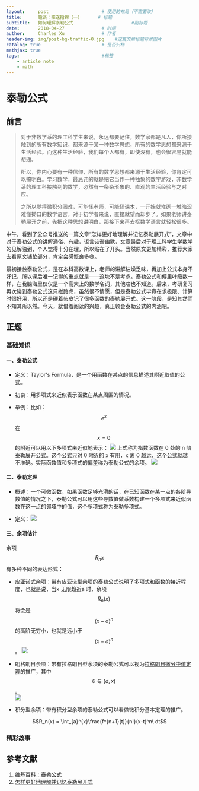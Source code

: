 ```yaml
---
layout:     post                    # 使用的布局（不需要改）
title:      趣谈：推送拾锦（一） 		# 标题 
subtitle:   如何理解泰勒公式					  #副标题
date:       2018-04-27              # 时间
author:     Charles Xu              # 作者
header-img: img/post-bg-traffic-0.jpg    #这篇文章标题背景图片
catalog: true                       # 是否归档
mathjax: true
tags:                               #标签
    - article note
    - math
---
```

<script type="text/x-mathjax-config"> MathJax.Hub.Config({ tex2jax: {inlineMath: [['$$','$$'],['\\(','\\)']]} }); </script> <script type="text/javascript" async src="https://cdn.mathjax.org/mathjax/latest/MathJax.js?config=TeX-MML-AM_CHTML"> </script>

# 泰勒公式
## 前言
> 对于非数学系的理工科学生来说，永远都要记住，数学家都是凡人，你所接触到的所有数学知识，都来源于某一种数学思想，所有的数学思想都来源于生活经验。而这种生活经验，我们每个人都有，即使没有，也会很容易就能想通。
>
> 所以，你内心要有一种信仰，所有的数学思想都来源于生活经验，你肯定可以搞明白。学习数学，最忌讳的就是把它当作一种抽象的数字游戏，非数学系的理工科接触到的数学，必然有一条条形象的、直观的生活经验与之对应。
> 
> 之所以觉得微积分困难，可能怪老师，可能怪课本，一开始就堆砌一堆晦涩难懂拗口的数学语言，对于初学者来说，直接就望而却步了。如果老师讲泰勒展开之前，先把这种思想讲明白，那接下来再去抠数学语言就轻松很多。

中午，看到了公众号推送的一篇文章“怎样更好地理解并记忆泰勒展开式”，文章中对于泰勒公式的讲解通俗、有趣，语言诙谐幽默，文章最后对于理工科学生学数学的见解独到，个人觉得十分在理，所以贴在了开头。当然原文更加精彩，推荐大家去看原文铺垫部分，肯定会感慨良多😄。

最初接触泰勒公式，是在本科高数课上，老师的讲解枯燥乏味，再加上公式本身不好记，所以课后唯一记得的重点就是——这块不是考点。泰勒公式和傅里叶级数一样，在我脑海里仅仅是一个高大上的数学名词，其他啥也不知道。后来，考研复习再次碰到泰勒公式这只拦路虎，虽然很不情愿，但是泰勒公式毕竟在求极限、计算时很好用，所以还是硬着头皮记了很多函数的泰勒展开式。这一阶段，是知其然而不知其所以然。今天，就借着阅读的兴趣，真正领会泰勒公式的内涵吧。

## 正题
### 基础知识
#### 一、泰勒公式
- 定义：Taylor's Formula，是一个用函数在某点的信息描述其附近取值的公式。

- 初衷：用多项式来近似表示函数在某点周围的情况。

- 举例：比如：$$e^x$$ 在 $$x=0$$ 的附近可以用以下多项式来近似地表示：
![](https://ws4.sinaimg.cn/large/006tKfTcgy1fqr6cofqegj30g8038dfo.jpg)
上式称为指数函数在 0 处的 n 阶泰勒展开公式。这个公式只对 0 附近的 x 有用，x 离 0 越远，这个公式就越不准确。实际函数值和多项式的偏差称为泰勒公式的余项。
![](https://ws1.sinaimg.cn/large/006tKfTcgy1fqr6ffh7eej30l803q0sm.jpg)

#### 二、泰勒定理
- 概述：一个可微函数，如果函数足够光滑的话，在已知函数在某一点的各阶导数值的情况之下，泰勒公式可以用这些导数值做系数构建一个多项式来近似函数在这一点的邻域中的值，这个多项式称为泰勒多项式。

- 定义：![](https://ws2.sinaimg.cn/large/006tKfTcly1fqr6ia6jgtj31ek08qaap.jpg)

#### 三、余项估计
余项 $$R_n{x}$$ 有多种不同的表达形式：

- 皮亚诺式余项：带有皮亚诺型余项的泰勒公式说明了多项式和函数的接近程度，也就是说，当x 无限趋近a 时，余项 $$R_{n}(x)$$ 将会是 $$(x-a)^{n}$$ 的高阶无穷小，也就是远小于 $$(x-a)^n$$。
![](https://ws3.sinaimg.cn/large/006tKfTcly1fqr6r5h5imj311y038q2x.jpg)

- 朗格朗日余项：带有拉格朗日型余项的泰勒公式可以视为[拉格朗日微分中值定理](https://zh.wikipedia.org/wiki/%E6%8B%89%E6%A0%BC%E6%9C%97%E6%97%A5%E4%B8%AD%E5%80%BC%E5%AE%9A%E7%90%86)的推广，其中 $$\theta \in (a,x)$$ 。<br>
![](https://ws4.sinaimg.cn/large/006tKfTcgy1fqr6z39sc0j316004aglo.jpg)

- 积分型余项：带有积分型余项的泰勒公式可以看做微积分基本定理的推广。

$$R_n(x) = \int_{a}^{x}\frac{f^{n+1}(t)}{n!}(x-t)^n\ dt$$

### 精彩故事

## 参考文献
1. [维基百科：泰勒公式](https://zh.wikipedia.org/wiki/%E6%B3%B0%E5%8B%92%E5%85%AC%E5%BC%8F)
2. [怎样更好地理解并记忆泰勒展开式](https://mp.weixin.qq.com/s/6AML9qfecZRxi3vgNuVWNQ)